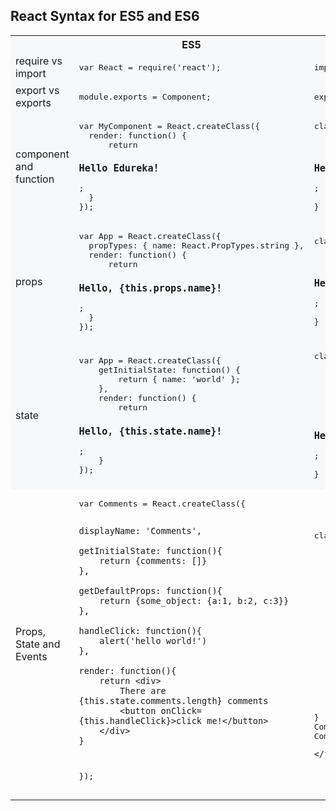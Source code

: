 ## React Syntax for ES5 and ES6

<table>
  <tr style="background-color: #f6f8fa;">
    <th style="width: 200px;"></th>
    <th style="width: 200px;">ES5</th>
    <th style="width: 200px;">ES6</th>
  </tr>
  <tr style="background-color: #f6f8fa;">
    <td>require vs import</td>
    <td>
<pre lang="javascript">
var React = require('react');
</pre>
    </td>
    <td>
<pre lang="javascript">
import React from 'react';
</pre>
    </td>
  </tr>
  <tr style="background-color: #f6f8fa;">
    <td>export vs exports</td>
    <td>
<pre lang="javascript">
module.exports = Component;
</pre>
    </td>
    <td>
<pre lang="javascript">
export default Component;
</pre>
    </td>
  </tr>
  <tr style="background-color: #f6f8fa;">
    <td>component and function</td>
    <td>
<pre lang="javascript">
var MyComponent = React.createClass({
  render: function() {
      return <h3>Hello Edureka!</h3>;
  }
});
</pre>
    </td>
    <td>
<pre lang="javascript">
class MyComponent extends React.Component {
    render() {
        return <h3>Hello Edureka!</h3>;
    }
}
</pre>
    </td>
  </tr>
  <tr style="background-color: #f6f8fa;">
    <td>props</td>
    <td>
<pre lang="javascript">
var App = React.createClass({
  propTypes: { name: React.PropTypes.string },
  render: function() {
      return <h3>Hello, {this.props.name}!</h3>;
  }
});
</pre>
    </td>
    <td>
<pre lang="javascript">
class App extends React.Component {
    render() {
        return <h3>Hello, {this.props.name}!</h3>;
    }
}
</pre>
    </td>
  </tr>
  <tr style="background-color: #f6f8fa;">
    <td>state</td>
    <td>
<pre lang="javascript">
var App = React.createClass({
    getInitialState: function() {
        return { name: 'world' };
    },
    render: function() {
        return <h3>Hello, {this.state.name}!</h3>;
    }
});
</pre>
    </td>
    <td>
<pre lang="javascript">
class App extends React.Component {
    constructor() {
        super();
        this.state = { name: 'world' };
    }
    render() {
        return <h3>Hello, {this.state.name}!</h3>;
    }
}
</pre>
    </td>
  </tr>
  <tr>
    <td>Props, State and Events</td>
    <td>
<pre lang="javascript">
var Comments = React.createClass({

    displayName: 'Comments',

    getInitialState: function(){
        return {comments: []}
    },

    getDefaultProps: function(){
        return {some_object: {a:1, b:2, c:3}}
    },

    handleClick: function(){
        alert('hello world!')
    },

    render: function(){
        return <div>
            There are {this.state.comments.length} comments
            <button onClick={this.handleClick}>click me!</button>
        </div>
    }
});
</pre>
    </td>
    <td>
<pre lang="javascript">
class Comments extends React.Component {
    constructor(...args){
        super(...args);
        this.state = {comments: [], toggledOn: false};
        this.handleClick = this.handleClick.bind(this);
    }

    handleClick(){
        this.setState(prevState => ({ toggledOn: !prevState.toggledOn });
    }

    render(){
        return <div>
            There are {this.state.comments.length} comments
            <button onClick={this.handleClick}> { this.state.toggledOn ? 'ON' : 'OFF' } </button>
        </div>
    }
}
Comments.defaultProps = {a:1, b:2, c:3}
Comments.displayName = 'Comments'
</pre>    
    </td>
</table>
